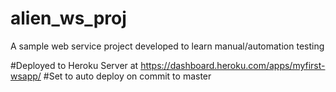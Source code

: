 # alien_ws_proj
A sample web service project developed to learn manual/automation testing

#Deployed to Heroku Server at https://dashboard.heroku.com/apps/myfirst-wsapp/
#Set to auto deploy on commit to master
